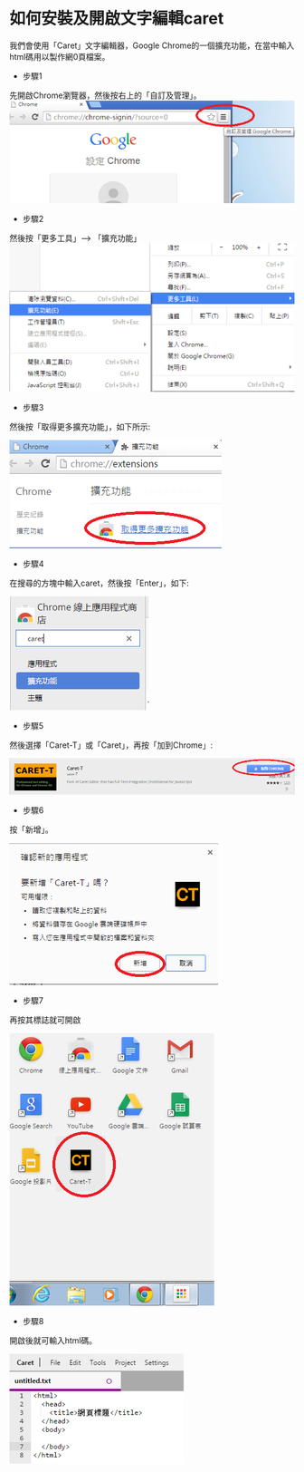 # 如何安裝及開啟文字編輯caret

我們會使用「Caret」文字編輯器，Google Chrome的一個擴充功能，在當中輸入html碼用以製作網0頁檔案。

- 步驟1

先開啟Chrome瀏覽器，然後按右上的「自訂及管理」。
![](./image/caret1.png)

- 步驟2

然後按「更多工具」--> 「擴充功能」
![](./image/caret2.png)

- 步驟3

然後按「取得更多擴充功能」，如下所示:

![](./image/caret3.png)

- 步驟4

在搜尋的方塊中輸入caret，然後按「Enter」，如下:

![](./image/caret4.png)

- 步驟5

然後選擇「Caret-T」或「Caret」，再按「加到Chrome」:

![](./image/caret5.png)

- 步驟6
 

按「新增」。

![](./image/caret6.png)

- 步驟7

再按其標誌就可開啟

![](./image/caret7.png)

- 步驟8

開啟後就可輸入html碼。

![](./image/caret8.png)